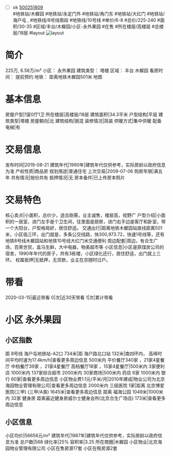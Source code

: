 - [ ] ok [500251809](https://bj.5i5j.com/ershoufang/500251809.html)  
 #地铁站/木樨园 #地铁站/永定门外 #地铁站/角门东 #地铁站/大红门 #地铁站/海户屯 ,  #地铁线/8号线南段 #地铁线/10号线
#单价/6-8 #总价/225-240 #面积/30-35   #区域/丰台/木樨园/小区-永外果园 #在售 #所在楼层/高楼层 #总楼层/18层 #layout 
![layout](http://image2.5i5j.com//group1/M00/A3/BD/CgqJMV1gxnSAZ5kKAAObuQuCCIk793.jpg_P5.jpg) 
# 简介 
 225万,  6.56万/m² 
小区： 永外果园
建筑类型： 塔楼
区域： 丰台 木樨园
看房时间： 提前预约
地铁： 距离地铁木樨园501米 地图
# 基本信息 
 房屋户型|1室0厅1卫
所在楼层|高楼层/18层
建筑面积|34.3平米
户型结构|平层
建筑类型|塔楼
房屋朝向|北
建筑结构|钢混
装修情况|简装
供暖方式|集中供暖
配备电梯|有
# 交易信息 
 发布时间|2019-08-21
建筑年代|1990年|建筑年代仅供参考，实际房龄以政府信息为准
产权性质|商品房
规划用途|普通住宅
上次交易|2009-07-06
购房年限|满五年
共有情况|按份共有
抵押情况|无
房本备件|已上传房本照片
# 交易特色 
 核心卖点|小面积，总价少，适合刚需，业主诚售，楼层高，视野广
户型介绍|小面积的一居室，进门左手是个卫生间，往里面是厨房，进门右手边是客厅和卧室，带一个大阳台，户型格局好，居住舒适。
交通出行|距离地铁木樨园站直线距离501米，小区临三环，出门就是，多条公交线路，快300,973.72，快速1号线等，还有地铁8号线木樨园站和地铁10号线大红门米交通便利
周边配套|周边，有合生广场，百荣世贸，盒马生鲜，大中电器，物美超市等
小区信息|小区是原煤炭公司的宿舍，1990年年代的房子，共有3栋楼，小区绿化还行，居住舒适，出门就上三环。
权属抵押|无抵押，无贷款，业主在京随时过户。
# 带看 
 2020-03-15|最近带看	 0|次|近30天带看	 1|次|累计带看
# 小区 永外果园
## 小区指数 
 距 8号线 海户屯地铁站-A2口 734米|距 海户路北口站 132米|南四环内， 高峰时间平均时速为17.4km/h|查看更多周边信息
500米内 平价餐厅340家 ，21家4星餐厅
中档餐厅39家 ，21家4星餐厅
高档餐厅18家 ，15家4星餐厅|500米内 3家便利店
1000米内 137家综合超市
2000米内 30家商场|500米内 药店 6家
1000米内 银行 60家|查看更多周边信息
小区物业费1.1元/平米/月|2010年建成|物业公司为北京海园物业管理有限公司|查看更多周边信息
2000米内 三级医院 1家|距离 北京博爱医院(三甲) (三甲/A类) 1645米|查看更多周边信息
距离 福海公园 1049米|1000米内 32家 健身房
距离最近健身房威尔士健身会所(北京合生广场店) 173米|查看更多周边信息
## 小区信息 
 小区均价|56656元/m²
建筑年代|1987年|建筑年代仅供参考，实际房龄以政府信息为准
总户数|568
绿化率|25%
容积率|3.25
所在商圈|木樨园
小区物业|北京海园物业管理有限公司
小区在售房源17套
小区在租房源2套
